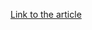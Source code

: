 [Link to the article](https://www.cisa.gov/news-events/alerts/2025/04/16/cisa-releases-guidance-credential-risks-associated-potential-legacy-oracle-cloud-compromise)
